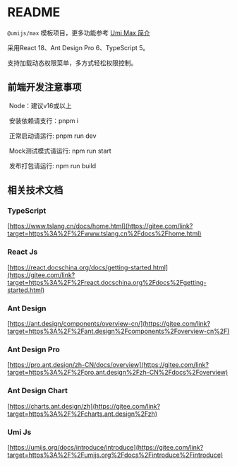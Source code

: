 # README

`@umijs/max` 模板项目，更多功能参考 [Umi Max 简介](https://umijs.org/docs/max/introduce)

采用React 18、Ant Design Pro 6、TypeScript 5。

支持加载动态权限菜单，多方式轻松权限控制。

## 前端开发注意事项

​	Node：建议v16或以上

​	安装依赖请支行：pnpm i

​	正常启动请运行: pnpm run dev

​	Mock测试模式请运行: npm run start

​	发布打包请运行: npm run build

## 相关技术文档

###  TypeScript

[https://www.tslang.cn/docs/home.html](https://gitee.com/link?target=https%3A%2F%2Fwww.tslang.cn%2Fdocs%2Fhome.html)

### React Js

[https://react.docschina.org/docs/getting-started.html](https://gitee.com/link?target=https%3A%2F%2Freact.docschina.org%2Fdocs%2Fgetting-started.html)

### Ant Design

[https://ant.design/components/overview-cn/](https://gitee.com/link?target=https%3A%2F%2Fant.design%2Fcomponents%2Foverview-cn%2F)

### Ant Design Pro

[https://pro.ant.design/zh-CN/docs/overview](https://gitee.com/link?target=https%3A%2F%2Fpro.ant.design%2Fzh-CN%2Fdocs%2Foverview)

### Ant Design Chart

[https://charts.ant.design/zh](https://gitee.com/link?target=https%3A%2F%2Fcharts.ant.design%2Fzh)

### Umi Js

[https://umijs.org/docs/introduce/introduce](https://gitee.com/link?target=https%3A%2F%2Fumijs.org%2Fdocs%2Fintroduce%2Fintroduce)